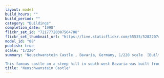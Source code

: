 ```yaml
---
layout: model
build_hours: ""
build_period: ""
category: "Buildings"
completion_date: "1998"
flickr_set_id: "72177720307564708"
flickr_set_thumbnail_url: "https://live.staticflickr.com/65535/52822074397_6befa2aa2e_m.jpg"
model_id: "88"
publish: true
scale: "1/220"
summary: "Neuschwanstein Castle , Bavaria, Germany, 1/220 scale  [Built 1997-98]

This famous castle on a steep hill in south-west Bavaria was built from 1969 to 1886. It looks like it probably provided the inspiration for Disneyland castles. I built this model of it as a distraction from my usual military subjects."
title: "Neuschwanstein Castle"
---
```



